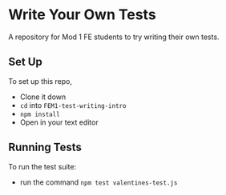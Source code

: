 # Write Your Own Tests  

A repository for Mod 1 FE students to try writing their own tests.

## Set Up

To set up this repo,

- Clone it down
- `cd` into `FEM1-test-writing-intro`
- `npm install`
- Open in your text editor

## Running Tests

To run the test suite:

- run the command `npm test valentines-test.js`
